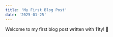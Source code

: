 ```yaml
---
title: 'My First Blog Post'
date: '2025-01-25'
---
```


Welcome to my first blog post written with 11ty! 🎉
